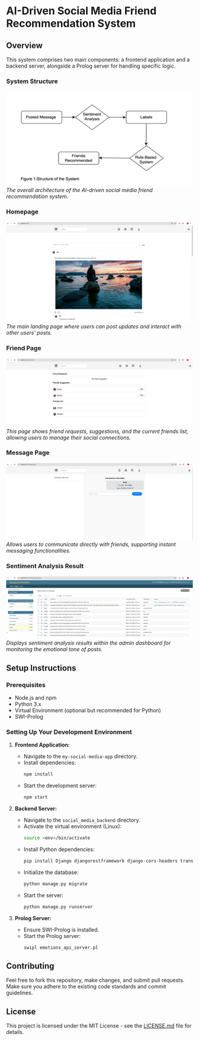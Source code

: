# AI-Driven Social Media Friend Recommendation System

## Overview
This system comprises two main components: a frontend application and a backend server, alongside a Prolog server for handling specific logic.

### System Structure
![System Structure](Structure%20of%20the%20system.png)
*The overall architecture of the AI-driven social media friend recommendation system.*

### Homepage
![Homepage](Homepage.png)
*The main landing page where users can post updates and interact with other users' posts.*

### Friend Page
![Friend Page](Friend%20Page.png)
*This page shows friend requests, suggestions, and the current friends list, allowing users to manage their social connections.*

### Message Page
![Message Page](Message%20Page.png)
*Allows users to communicate directly with friends, supporting instant messaging functionalities.*

### Sentiment Analysis Result
![Sentiment Analysis Result](Sentiment%20Analysis%20Result.png)
*Displays sentiment analysis results within the admin dashboard for monitoring the emotional tone of posts.*


## Setup Instructions

### Prerequisites
- Node.js and npm
- Python 3.x
- Virtual Environment (optional but recommended for Python)
- SWI-Prolog

### Setting Up Your Development Environment

1. **Frontend Application:**
   - Navigate to the `my-social-media-app` directory.
   - Install dependencies:
     ```bash
     npm install
     ```
   - Start the development server:
     ```bash
     npm start
     ```

2. **Backend Server:**
   - Navigate to the `social_media_backend` directory.
   - Activate the virtual environment (Linux):
     ```bash
     source <env>/bin/activate
     ```
   - Install Python dependencies:
     ```bash
     pip install Django djangorestframework django-cors-headers transformers torch
     ```
   - Initialize the database:
     ```bash
     python manage.py migrate
     ```
   - Start the server:
     ```bash
     python manage.py runserver
     ```

3. **Prolog Server:**
   - Ensure SWI-Prolog is installed.
   - Start the Prolog server:
     ```bash
     swipl emotions_api_server.pl
     ```

## Contributing
Feel free to fork this repository, make changes, and submit pull requests. Make sure you adhere to the existing code standards and commit guidelines.

## License
This project is licensed under the MIT License - see the [LICENSE.md](LICENSE.md) file for details.

